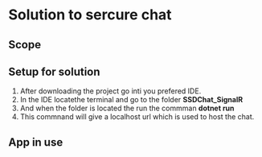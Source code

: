 # Solution to sercure chat



## Scope 



## Setup for solution

1. After downloading the project go inti you prefered IDE.   
2. In the IDE locatethe terminal and go to the folder **SSDChat_SignalR**
3. And when the folder is located the run the commman  **dotnet run**
4. This commnand will give a localhost url which is used to host the chat.

## App in use 




